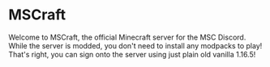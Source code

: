 # MSCraft

Welcome to MSCraft, the official Minecraft server for the MSC Discord. While the server is modded, you don't need to install any modpacks to play! That's right, you can sign onto the server using just plain old vanilla 1.16.5!
